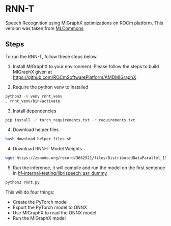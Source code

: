 # RNN-T
Speech Recognition using MIGraphX optimizations on ROCm platform.
This version was taken from [MLCommons](https://github.com/mlcommons/inference/tree/master/retired_benchmarks/speech_recognition/rnnt)

## Steps

To run the RNN-T, follow these steps below.

1) Install MIGraphX to your environment. Please follow the steps to build MIGraphX given at https://github.com/ROCmSoftwarePlatform/AMDMIGraphX

2) Require the python venv to installed

```bash
python3 -m venv rnnt_venv
. rnnt_venv/bin/activate
```

3) Install dependencies

```bash
pip install -r torch_requirements.txt -r requirements.txt
```

4) Download helper files 

```bash
bash download_helper_files.sh
```

4) Download RNN-T Model Weights

```bash
wget https://zenodo.org/record/3662521/files/DistributedDataParallel_1576581068.9962234-epoch-100.pt?download=1 -O rnnt.pt
```

5) Run the inference, it will compile and run the model on the first sentence in [hf-internal-testing/librispeech_asr_dummy](https://huggingface.co/datasets/hf-internal-testing/librispeech_asr_dummy)

```bash
python3 rnnt.py 
```

This will do four things:
- Create the PyTorch model 
- Export the PyTorch model to ONNX
- Use MIGraphX to read the ONNX model 
- Run the MIGraphX model 

